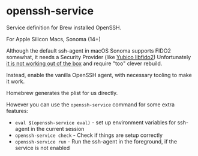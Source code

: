 openssh-service
===============

Service definition for Brew installed OpenSSH.

For Apple Silicon Macs, Sonoma (14+)

Although the default ssh-agent in macOS Sonoma supports FIDO2 somewhat, it needs a Security Provider
(like [Yubico libfido2](https://github.com/Yubico/libfido2)) Unfortunately [it is not working out of the box](https://github.com/Yubico/libfido2/issues/464) and require "too" clever rebuild.

Instead, enable the vanilla OpenSSH agent, with necessary tooling to make it work.

Homebrew generates the plist for us directly.

However you can use the `openssh-service` command for some extra features:
* `eval $(openssh-service eval)` - set up environment variables for ssh-agent in the current session
* `openssh-service check` - Check if things are setup correctly
* `openssh-service run` - Run the ssh-agent in the foreground, if the service is not enabled
